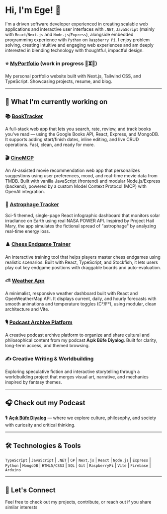 # Hi, I'm Ege! 👋

I'm a driven software developer experienced in creating scalable web applications and interactive user interfaces with `.NET`, `JavaScript` (mainly with `React`/`Next.js` and `Node.js`/`Express`), alongside embedded programming experience with `Python` on `Raspberry Pi`. I enjoy problem solving, creating intuitive and engaging web experiences and am deeply interested in blending technology with thoughtful, impactful design.

### ⭐ [MyPortfolio](https://github.com/ErdagEge/portfolio) (work in progress 🚧⏳🔜)
My personal portfolio website built with Next.js, Tailwind CSS, and TypeScript. Showcasing projects, resume, and blog.

---

## 🔭 What I'm currently working on

### 📚 [BookTracker](https://github.com/ErdagEge/book-tracker-app)
A full-stack web app that lets you search, rate, review, and track books you've read — using the Google Books API, React, Express, and MongoDB. It supports adding start/finish dates, inline editing, and live CRUD operations. Fast, clean, and ready for more.

### 🎬 [CineMCP](https://cinemcp-backend.onrender.com)
An AI-assisted movie recommendation web app that personalizes suggestions using user preferences, mood, and real-time movie data from TMDB. Built with vanilla JavaScript (frontend) and modular Node.js/Express (backend), powered by a custom Model Context Protocol (MCP) with OpenAI integration.

### 🌌 [Astrophage Tracker](https://github.com/ErdagEge/astrophage-tracker)

Sci-fi themed, single-page React infographic dashboard that monitors solar irradiance on Earth using real NASA POWER API. Inspired by Project Hail Mary, the app simulates the fictional spread of "astrophage" by analyzing real-time energy loss.

### ♟️ [Chess Endgame Trainer](https://github.com/ErdagEge/chess-endgame-trainer)
An interactive training tool that helps players master chess endgames using realistic scenarios. Built with React, TypeScript, and Stockfish, it lets users play out key endgame positions with draggable boards and auto-evaluation.

### ⛅ [Weather App](https://github.com/ErdagEge/weather-app)
A minimalist, responsive weather dashboard built with React and OpenWeatherMap API. It displays current, daily, and hourly forecasts with smooth animations and temperature toggles (C°/F°), using modular, clean architecture and Vite.

### 🎙️ [Podcast Archive Platform](https://erdagege.github.io/podcast-archive/)
A creative podcast archive platform to organize and share cultural and philosophical content from my podcast **Açık Büfe Diyalog**. Built for clarity, long-term access, and themed browsing.

### ✍️ Creative Writing & Worldbuilding
Exploring speculative fiction and interactive storytelling through a worldbuilding project that merges visual art, narrative, and mechanics inspired by fantasy themes.

---

## 🎧 Check out my Podcast

🎙️ **[Açık Büfe Diyalog](https://open.spotify.com/show/5IkatgeB5ZBbbAADZC9Tty?si=9f79a7cac1de40cc)** — where we explore culture, philosophy, and society with curiosity and critical thinking.

---

## 🛠 Technologies & Tools

`TypeScript` | `JavaScript` | `.NET` | `C#` | `Next.js` | `React` | `Node.js` | `Express` | `Python` |
`MongoDB` | `HTML5/CSS3` | `SQL` | `Git` | `RaspberryPi` | `Vite` | `Firebase` | `Arduino` 

---

## 🤝 Let's Connect

Feel free to check out my projects, contribute, or reach out if you share similar interests
